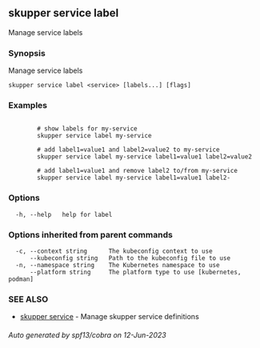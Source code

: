 ## skupper service label

Manage service labels

### Synopsis

Manage service labels

```
skupper service label <service> [labels...] [flags]
```

### Examples

```

        # show labels for my-service
        skupper service label my-service

        # add label1=value1 and label2=value2 to my-service
        skupper service label my-service label1=value1 label2=value2

        # add label1=value1 and remove label2 to/from my-service 
        skupper service label my-service label1=value1 label2-
```

### Options

```
  -h, --help   help for label
```

### Options inherited from parent commands

```
  -c, --context string      The kubeconfig context to use
      --kubeconfig string   Path to the kubeconfig file to use
  -n, --namespace string    The Kubernetes namespace to use
      --platform string     The platform type to use [kubernetes, podman]
```

### SEE ALSO

* [skupper service](skupper_service.md)	 - Manage skupper service definitions

###### Auto generated by spf13/cobra on 12-Jun-2023
